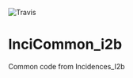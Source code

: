 
![Travis](https://travis-ci.org/Arquisoft/InciCommon_i2b.svg?branch=master)
# InciCommon_i2b
Common code from Incidences_I2b

